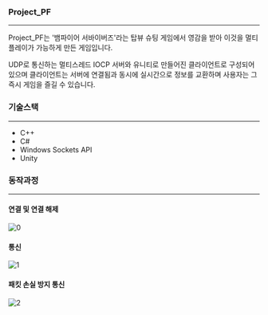 ### Project_PF
---

Project_PF는 '뱀파이어 서바이버즈'라는 탑뷰 슈팅 게임에서 영감을 받아 이것을 멀티플레이가 가능하게 만든 게임입니다.

UDP로 통신하는 멀티스레드 IOCP 서버와 유니티로 만들어진 클라이언트로 구성되어 있으며 클라이언트는 서버에 연결됨과 동시에 실시간으로 정보를 교환하며 사용자는 그 즉시 게임을 즐길 수 있습니다.

### 기술스택
---
+ C++
+ C#
+ Windows Sockets API
+ Unity

### 동작과정
---
#### 연결 및 연결 해제
![0](https://github.com/user-attachments/assets/16f07215-a83e-45ae-bce7-c2c9f35fddcd)
#### 통신
![1](https://github.com/user-attachments/assets/740b74a7-4dd8-413b-9ea5-e886e56354e1)
#### 패킷 손실 방지 통신
![2](https://github.com/user-attachments/assets/f679a235-b4e8-4a6d-82b2-a8feb553bf54)
